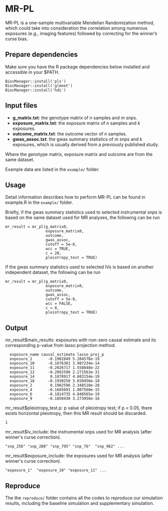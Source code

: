 # MR-PL
MR-PL is a one-sample multivariable Mendelian Randomization method, which could take into consideration the correlation among numerous exposures (e.g., imaging features) followed by correcting for the winner’s curse bias.
## Prepare dependencies
Make sure you have the R package dependencies below installed and accessible in your $PATH.   

`BiocManager::install('pls')`  
`BiocManager::install('glmnet')`  
`BiocManager::install('hdi')`  
## Input files
* __g_matrix.txt__:  the genotype matrix of *n* samples and *m* snps.   
* __exposure_matrix.txt__:  the exposure matrix of *n* samples and *k* exposures.    
* __outcome_matrix.txt__:  the outcome vector of *n* samples.    
* __gwas_assoc.txt__:  the gwas summary statistics of *m* snps and *k* exposures, which is usually derived from a previously published study.  
 
Where the genotype matrix, exposure matrix and outcome are from the same dataset.  

Example data are listed in the `example/` folder.
## Usage
Detail information describes how to perform MR-PL can be found in example.R in the `example/` folder.  
   
Briefly, if the gwas summary statistics used to selected instrumental snps is based on the same dataset used for MR analyses, the following can be run
```
mr_result = mr_pl(g_matrix0, 
                  exposure_matrix0, 
                  outcome, 
                  gwas_assoc, 
                  cutoff = 5e-8, 
                  wcc = TRUE, 
                  c = 20, 
                  pleiotropy_test = TRUE)
```
If the gwas summary statistics used to selected IVs is based on another independent dataset, the following can be run  
```
mr_result = mr_pl(g_matrix0, 
                  exposure_matrix0, 
                  outcome, 
                  gwas_assoc, 
                  cutoff = 5e-8, 
                  wcc = FALSE, 
                  c = 0, 
                  pleiotropy_test = TRUE)
```    
## Output
mr_result$main_results: exposures with non-zero causal estimate and its corresponding p-value from lasso projection method.
```    
  exposure_name causal_estimate lasso_proj_p
  exposure_1       -0.1902849 5.204576e-19
  exposure_10      -0.1676381 3.987234e-14
  exposure_11      -0.2026717 1.558848e-22
  exposure_12      -0.2092596 2.271563e-31
  exposure_14       0.1878917 4.603154e-19
  exposure_18      -0.1930250 3.658456e-18
  exposure_2        0.1902596 2.348510e-20
  exposure_4       -0.1685691 1.807560e-15
  exposure_6       -0.1814735 4.848565e-19
  exposure_9       -0.1850430 3.273956e-16
```    
mr_result$pleiotropy_test.p: p value of pleiotropy test; if p < 0.05, there exists horizontal pleiotropy, then this MR result should be discarded.
```    
1
```    
mr_result$iv_include: the instrumental snps used for MR analysis (after winner's curse correction).
```    
"snp_256" "snp_208" "snp_795" "snp_76"  "snp_962" ...
```    
mr_result$exposure_include: the exposures used for MR analysis (after winner's curse correction).
```    
"exposure_1"  "exposure_10" "exposure_11" ...
```    
## Reproduce
The the `reproduce/` folder contains all the codes to reproduce our simulation results, including the baseline simulation and supplementary simulation.

